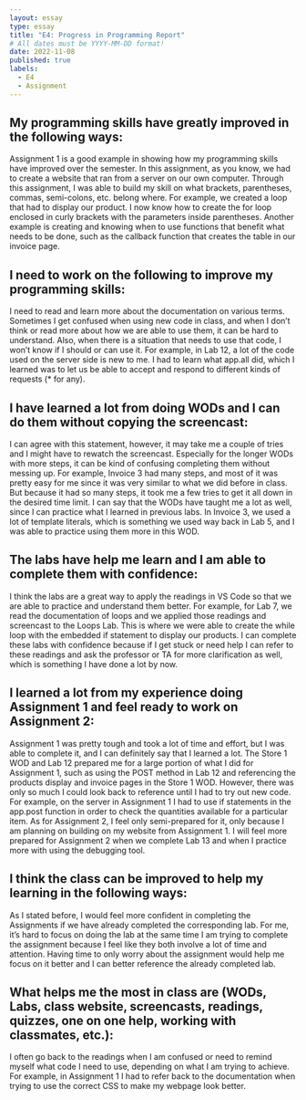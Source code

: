 ```yaml
---
layout: essay
type: essay
title: "E4: Progress in Programming Report"
# All dates must be YYYY-MM-DD format!
date: 2022-11-08
published: true
labels:
  - E4
  - Assignment
---
```


<h2>My programming skills have greatly improved in the following ways:</h2>
Assignment 1 is a good example in showing how my programming skills have improved over the semester. In this assignment, as you know, we had to create a website that ran from a server on our own computer. Through this assignment, I was able to build my skill on what brackets, parentheses, commas, semi-colons, etc. belong where. For example, we created a loop that had to display our product. I now know how to create the for loop enclosed in curly brackets with the parameters inside parentheses. Another example is creating and knowing when to use functions that benefit what needs to be done, such as the callback function that creates the table in our invoice page.

<h2>I need to work on the following to improve my programming skills:</h2>
I need to read and learn more about the documentation on various terms. Sometimes I get confused when using new code in class, and when I don’t think or read more about how we are able to use them, it can be hard to understand. Also, when there is a situation that needs to use that code, I won’t know if I should or can use it. For example, in Lab 12, a lot of the code used on the server side is new to me. I had to learn what app.all did, which I learned was to let us be able to accept and respond to different kinds of requests (* for any).
  
<h2>I have learned a lot from doing WODs and I can do them without copying the screencast:</h2>
I can agree with this statement, however, it may take me a couple of tries and I might have to rewatch the screencast. Especially for the longer WODs with more steps, it can be kind of confusing completing them without messing up. For example, Invoice 3 had many steps, and most of it was pretty easy for me since it was very similar to what we did before in class. But because it had so many steps, it took me a few tries to get it all down in the desired time limit. I can say that the WODs have taught me a lot as well, since I can practice what I learned in previous labs. In Invoice 3, we used a lot of template literals, which is something we used way back in Lab 5, and I was able to practice using them more in this WOD.
  
<h2>The labs have help me learn and I am able to complete them with confidence:</h2>
I think the labs are a great way to apply the readings in VS Code so that we are able to practice and understand them better. For example, for Lab 7, we read the documentation of loops and we applied those readings and screencast to the Loops Lab. This is where we were able to create the while loop with the embedded if statement to display our products. I can complete these labs with confidence because if I get stuck or need help I can refer to these readings and ask the professor or TA for more clarification as well, which is something I have done a lot by now.
  
<h2>I learned a lot from my experience doing Assignment 1 and feel ready to work on Assignment 2:</h2>
Assignment 1 was pretty tough and took a lot of time and effort, but I was able to complete it, and I can definitely say that I learned a lot. The Store 1 WOD and Lab 12 prepared me for a large portion of what I did for Assignment 1, such as using the POST method in Lab 12 and referencing the products display and invoice pages in the Store 1 WOD. However, there was only so much I could look back to reference until I had to try out new code. For example, on the server in Assignment 1 I had to use if statements in the app.post function in order to check the quantities available for a particular item. As for Assignment 2, I feel only semi-prepared for it, only because I am planning on building on my website from Assignment 1. I will feel more prepared for Assignment 2 when we complete Lab 13 and when I practice more with using the debugging tool.
  
<h2>I think the class can be improved to help my learning in the following ways:</h2>
As I stated before, I would feel more confident in completing the Assignments if we have already completed the corresponding lab. For me, it’s hard to focus on doing the lab at the same time I am trying to complete the assignment because I feel like they both involve a lot of time and attention. Having time to only worry about the assignment would help me focus on it better and I can better reference the already completed lab.
  
<h2>What helps me the most in class are (WODs, Labs, class website, screencasts, readings, quizzes, one on one help, working with classmates, etc.):</h2>
I often go back to the readings when I am confused or need to remind myself what code I need to use, depending on what I am trying to achieve. For example, in Assignment 1 I had to refer back to the documentation when trying to use the correct CSS to make my webpage look better.
